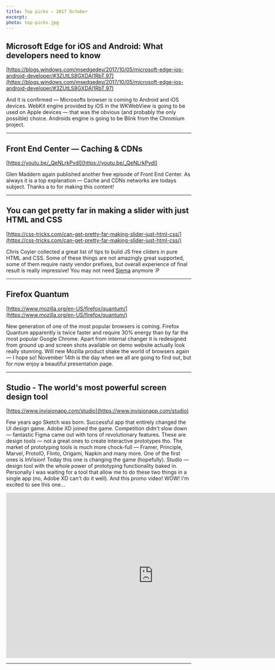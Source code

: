 ```yaml
---
title: Top picks — 2017 October
excerpt: 
photo: top-picks.jpg
---
```


## Microsoft Edge for iOS and Android: What developers need to know

[https://blogs.windows.com/msedgedev/2017/10/05/microsoft-edge-ios-android-developer/#3ZUtLS8GXDAl1RbT.97](https://blogs.windows.com/msedgedev/2017/10/05/microsoft-edge-ios-android-developer/#3ZUtLS8GXDAl1RbT.97)

And it is confirmed — Microsofts browser is coming to Android and iOS devices. WebKit engine provided by iOS in the WKWebView is going to be used on Apple devices — that was the obvious (and probably the only possible) choice. Androids engine is going to be Blink from the Chromium project.

- - -

## Front End Center — Caching & CDNs

[https://youtu.be/_QeNLrkPvdI](https://youtu.be/_QeNLrkPvdI)

Glen Maddern again published another free episode of Front End Center. As always it is a top explanation — Cache and CDNs networks are todays subject. Thanks a to for making this content!

- - -

## You can get pretty far in making a slider with just HTML and CSS

[https://css-tricks.com/can-get-pretty-far-making-slider-just-html-css/](https://css-tricks.com/can-get-pretty-far-making-slider-just-html-css/)

Chris Coyier collected a great list of tips to build JS free cliders in pure HTML and CSS. Some of these things are not amazingly great supported, some of them require nasty vendor prefixes, but overall experience of final result is really impressive! You may not need [Siema](https://pawelgrzybek.com/siema/) anymore :P

- - -

## Firefox Quantum

[https://www.mozilla.org/en-US/firefox/quantum/](https://www.mozilla.org/en-US/firefox/quantum/)

New generation of one of the most popular browsers is coming. Firefox Quantum apparently is twice faster and require 30% energy than by far the most popular Google Chrome. Apart from internal changer it is redesigned from ground up and screen shots available on demo website actually look really stunning. Will new Mozilla product shake the world of browsers again — I hope so! November 14th is the day when we all are going to find out, but for now enjoy a beautiful presentation page.

- - -

## Studio - The world's most powerful screen design tool

[https://www.invisionapp.com/studio](https://www.invisionapp.com/studio)

Few years ago Sketch was born. Successful app that entirely changed the UI design game. Adobe XD joined the game. Competition didn't slow down — fantastic Figma came out with tons of revolutionary features. These are design tools — not a great ones to create interactive prototypes tho. The market of prototyping tools is much more chock-full — Framer, Principle, Marvel, ProtoIO, Flinto, Origami, Napkin and many more. One of the first ones is InVision! Today this one is changing the game (hopefully). Studio — design tool with the whole power of prototyping functionality baked in. Personally I was waiting for a tool that allow me to do these two things in a single app (no, Adobe XD can't do it well). And this promo video! WOW! I'm excited to see this one…

<iframe src="https://player.vimeo.com/video/238515862?title=0&byline=0&portrait=0" width="800" height="450" frameborder="0" webkitallowfullscreen mozallowfullscreen allowfullscreen></iframe>

- - -

## 
